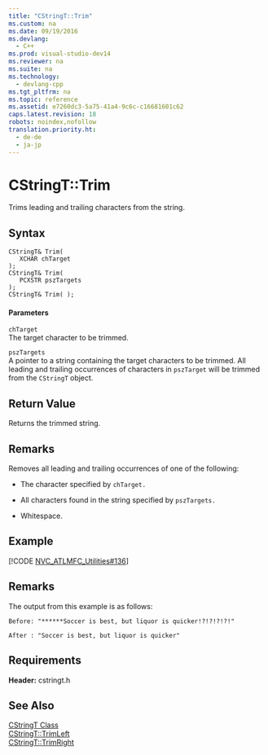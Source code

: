 ```yaml
---
title: "CStringT::Trim"
ms.custom: na
ms.date: 09/19/2016
ms.devlang: 
  - C++
ms.prod: visual-studio-dev14
ms.reviewer: na
ms.suite: na
ms.technology: 
  - devlang-cpp
ms.tgt_pltfrm: na
ms.topic: reference
ms.assetid: e7260dc3-5a75-41a4-9c6c-c16681601c62
caps.latest.revision: 18
robots: noindex,nofollow
translation.priority.ht: 
  - de-de
  - ja-jp
---
```

# CStringT::Trim
Trims leading and trailing characters from the string.  
  
## Syntax  
  
```  
CStringT& Trim(  
   XCHAR chTarget   
);  
CStringT& Trim(  
   PCXSTR pszTargets   
);  
CStringT& Trim( );  
```  
  
#### Parameters  
 `chTarget`  
 The target character to be trimmed.  
  
 `pszTargets`  
 A pointer to a string containing the target characters to be trimmed. All leading and trailing occurrences of characters in `pszTarget` will be trimmed from the `CStringT` object.  
  
## Return Value  
 Returns the trimmed string.  
  
## Remarks  
 Removes all leading and trailing occurrences of one of the following:  
  
-   The character specified by `chTarget.`  
  
-   All characters found in the string specified by `pszTargets.`  
  
-   Whitespace.  
  
## Example  
 [!CODE [NVC_ATLMFC_Utilities#136](../CodeSnippet/VS_Snippets_Cpp/NVC_ATLMFC_Utilities#136)]  
  
## Remarks  
 The output from this example is as follows:  
  
 `Before: "******Soccer is best, but liquor is quicker!?!?!?!?!"`  
  
 `After : "Soccer is best, but liquor is quicker"`  
  
## Requirements  
 **Header:** cstringt.h  
  
## See Also  
 [CStringT Class](../vs140/CStringT-Class.md)   
 [CStringT::TrimLeft](../vs140/CStringT--TrimLeft.md)   
 [CStringT::TrimRight](../vs140/CStringT--TrimRight.md)